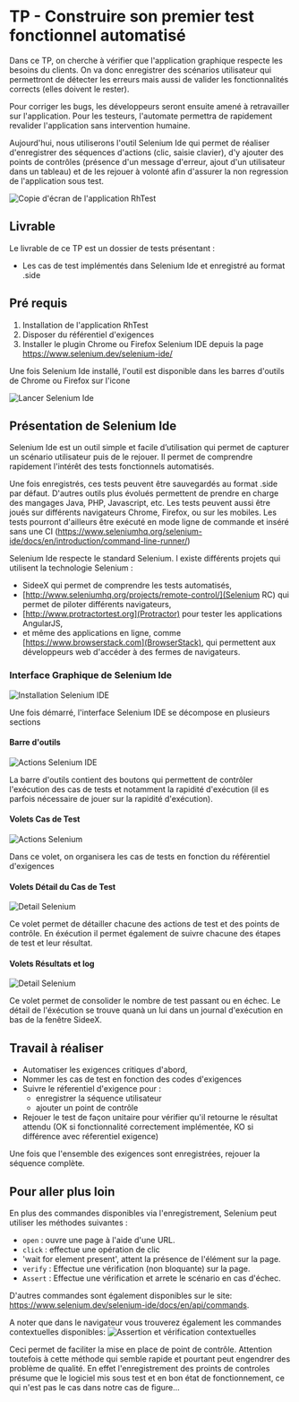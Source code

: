 # TP - Construire son premier test fonctionnel automatisé

Dans ce TP, on cherche à vérifier que l'application graphique respecte les besoins du clients. On va donc enregistrer des scénarios utilisateur qui permettront de détecter les erreurs mais aussi de valider les fonctionnalités corrects (elles doivent le rester).

Pour corriger les bugs, les développeurs seront ensuite amené à retravailler sur l'application. Pour les testeurs, l'automate permettra de rapidement revalider l'application sans intervention humaine. 

Aujourd'hui, nous utiliserons l'outil Selenium Ide qui permet de réaliser d'enregistrer des séquences d'actions (clic, saisie clavier), d'y ajouter des points de contrôles (présence d'un message d'erreur, ajout d'un utilisateur dans un tableau) et de les rejouer à volonté afin d'assurer la non regression de l'application sous test.

![Copie d'écran de l'application RhTest](/docs/screenshot.png)

## Livrable

Le livrable de ce TP est un dossier de tests présentant :
- Les cas de test implémentés dans Selenium Ide et enregistré au format .side


## Pré requis

 1. Installation de l'application RhTest
 2. Disposer du référentiel d'exigences
 3. Installer le plugin Chrome ou Firefox Selenium IDE depuis la page https://www.selenium.dev/selenium-ide/

 Une fois Selenium Ide  installé, l'outil est disponible dans les barres d'outils de  Chrome ou Firefox sur l'icone 

 ![Lancer Selenium Ide](/docs/selenium-ide128.png)

## Présentation de Selenium Ide

Selenium Ide est un outil simple et facile d’utilisation qui permet de capturer un scénario utilisateur puis de le rejouer.
Il permet de comprendre rapidement l'intérêt des tests fonctionnels automatisés.

Une fois enregistrés, ces tests peuvent être sauvegardés au format .side par défaut. D'autres outils plus évolués permettent de prendre en charge des mangages Java, PHP, Javascript, etc. Les tests peuvent aussi être joués sur différents navigateurs Chrome, Firefox, ou sur les mobiles. Les tests pourront d'ailleurs être exécuté en mode ligne de commande et inséré sans une CI (https://www.seleniumhq.org/selenium-ide/docs/en/introduction/command-line-runner/)

Selenium Ide respecte le standard Selenium. l existe différents projets qui utilisent la technologie Selenium : 
 - SideeX qui permet de comprendre les tests automatisés, 
 - [http://www.seleniumhq.org/projects/remote-control/](Selenium RC) qui permet de piloter différents navigateurs,
 - [http://www.protractortest.org](Protractor) pour tester les applications AngularJS,
 - et même des applications en ligne, comme [https://www.browserstack.com](BrowserStack), qui permettent aux développeurs web d'accéder à des fermes de navigateurs.


### Interface Graphique de Selenium Ide

![Installation Selenium IDE](/docs/Selenium-ExempleJeu.png)

Une fois démarré, l'interface Selenium IDE se décompose en plusieurs sections

#### Barre d'outils

![Actions Selenium IDE](/docs/Selenium-Outils.png)

La barre d'outils contient des boutons qui permettent de contrôler l'exécution des cas de tests et notamment la rapidité d'exécution (il es parfois nécessaire de jouer sur la rapidité d'exécution).

#### Volets Cas de Test

![Actions Selenium](/docs/Selenium_CasDeTest.png)

Dans ce volet, on organisera les cas de tests en fonction du référentiel d'exigences

#### Volets Détail du Cas de Test

![Detail Selenium](/docs/Selenium_DetailCasDeTest.png)

Ce volet permet de détailler chacune des actions de test et des points de contrôle.  En éxécution il permet également de suivre chacune des étapes de test et leur résultat.

#### Volets Résultats et log

![Detail Selenium](/docs/Selenium-Result.png)

Ce volet permet de consolider le nombre de test passant ou en échec. Le détail de l'éxécution se trouve quanà un lui dans un journal d'exécution en bas de la fenêtre SideeX.




 
## Travail à réaliser

 - Automatiser les exigences critiques d'abord,
 - Nommer les cas de test en fonction des codes d'exigences
 - Suivre le réferentiel d'exigence pour : 
   - enregistrer la séquence utilisateur
   - ajouter un point de contrôle
 - Rejouer le test de façon unitaire pour vérifier qu'il retourne le résultat attendu (OK si fonctionnalité correctement implémentée, KO si différence avec réferentiel exigence)  

Une fois que l'ensemble des exigences sont enregistrées, rejouer la séquence complète.



## Pour aller plus loin

En plus des commandes disponibles via l'enregistrement, Selenium peut utiliser les méthodes suivantes :

 - `open` : ouvre une page à l'aide d'une URL.
 - `click` : effectue une opération de clic
 - 'wait for element present', attent la présence de l'élément sur la page.
 - `verify` : Effectue une vérification (non bloquante)  sur la page.
 - `Assert` : Effectue une vérification et arrete le scénario en cas d'échec.
 

D'autres commandes sont également disponibles sur le site:  https://www.selenium.dev/selenium-ide/docs/en/api/commands. 

A noter que dans le navigateur vous trouverez également les commandes contextuelles disponibles:
![Assertion et vérification contextuelles](/docs/Selenium-assert.png)


Ceci permet de faciliter la mise en place de point de contrôle. Attention toutefois à cette méthode qui semble rapide et pourtant peut engendrer des problème de qualité. En effet l'enregistrement des proints de controles présume que le logiciel mis sous test et en bon état de fonctionnement, ce qui n'est pas le cas dans notre cas de figure...
